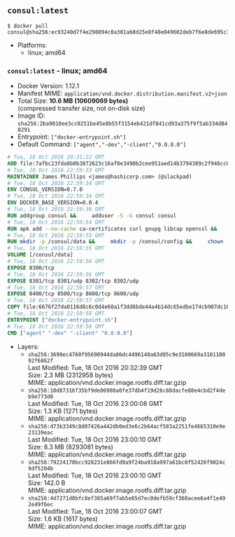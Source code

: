 ## `consul:latest`

```console
$ docker pull consul@sha256:ec93240d7f4e298094c0a301ab8d25e8f48e049602deb7f6e8de695c3d6bf4cb
```

-	Platforms:
	-	linux; amd64

### `consul:latest` - linux; amd64

-	Docker Version: 1.12.1
-	Manifest MIME: `application/vnd.docker.distribution.manifest.v2+json`
-	Total Size: **10.6 MB (10609069 bytes)**  
	(compressed transfer size, not on-disk size)
-	Image ID: `sha256:2ba9010ee3cc0251be45e8b55f3154eb421df841cd93a375f9f5ab334d848291`
-	Entrypoint: `["docker-entrypoint.sh"]`
-	Default Command: `["agent","-dev","-client","0.0.0.0"]`

```dockerfile
# Tue, 18 Oct 2016 20:31:22 GMT
ADD file:7afbc23fda8b0b3872623c16af8e3490b2cee951aed14b3794389c2f946cc8c7 in / 
# Tue, 18 Oct 2016 22:59:33 GMT
MAINTAINER James Phillips <james@hashicorp.com> (@slackpad)
# Tue, 18 Oct 2016 22:59:34 GMT
ENV CONSUL_VERSION=0.7.0
# Tue, 18 Oct 2016 22:59:34 GMT
ENV DOCKER_BASE_VERSION=0.0.4
# Tue, 18 Oct 2016 22:59:36 GMT
RUN addgroup consul &&     adduser -S -G consul consul
# Tue, 18 Oct 2016 22:59:54 GMT
RUN apk add --no-cache ca-certificates curl gnupg libcap openssl &&     gpg --recv-keys 91A6E7F85D05C65630BEF18951852D87348FFC4C &&     mkdir -p /tmp/build &&     cd /tmp/build &&     wget https://releases.hashicorp.com/docker-base/${DOCKER_BASE_VERSION}/docker-base_${DOCKER_BASE_VERSION}_linux_amd64.zip &&     wget https://releases.hashicorp.com/docker-base/${DOCKER_BASE_VERSION}/docker-base_${DOCKER_BASE_VERSION}_SHA256SUMS &&     wget https://releases.hashicorp.com/docker-base/${DOCKER_BASE_VERSION}/docker-base_${DOCKER_BASE_VERSION}_SHA256SUMS.sig &&     gpg --batch --verify docker-base_${DOCKER_BASE_VERSION}_SHA256SUMS.sig docker-base_${DOCKER_BASE_VERSION}_SHA256SUMS &&     grep ${DOCKER_BASE_VERSION}_linux_amd64.zip docker-base_${DOCKER_BASE_VERSION}_SHA256SUMS | sha256sum -c &&     unzip docker-base_${DOCKER_BASE_VERSION}_linux_amd64.zip &&     cp bin/gosu bin/dumb-init /bin &&     wget https://releases.hashicorp.com/consul/${CONSUL_VERSION}/consul_${CONSUL_VERSION}_linux_amd64.zip &&     wget https://releases.hashicorp.com/consul/${CONSUL_VERSION}/consul_${CONSUL_VERSION}_SHA256SUMS &&     wget https://releases.hashicorp.com/consul/${CONSUL_VERSION}/consul_${CONSUL_VERSION}_SHA256SUMS.sig &&     gpg --batch --verify consul_${CONSUL_VERSION}_SHA256SUMS.sig consul_${CONSUL_VERSION}_SHA256SUMS &&     grep consul_${CONSUL_VERSION}_linux_amd64.zip consul_${CONSUL_VERSION}_SHA256SUMS | sha256sum -c &&     unzip -d /bin consul_${CONSUL_VERSION}_linux_amd64.zip &&     cd /tmp &&     rm -rf /tmp/build &&     apk del gnupg openssl &&     rm -rf /root/.gnupg
# Tue, 18 Oct 2016 22:59:55 GMT
RUN mkdir -p /consul/data &&     mkdir -p /consul/config &&     chown -R consul:consul /consul
# Tue, 18 Oct 2016 22:59:55 GMT
VOLUME [/consul/data]
# Tue, 18 Oct 2016 22:59:56 GMT
EXPOSE 8300/tcp
# Tue, 18 Oct 2016 22:59:56 GMT
EXPOSE 8301/tcp 8301/udp 8302/tcp 8302/udp
# Tue, 18 Oct 2016 22:59:57 GMT
EXPOSE 8400/tcp 8500/tcp 8600/tcp 8600/udp
# Tue, 18 Oct 2016 22:59:57 GMT
COPY file:6676f27da0116d8c6c0d4e60a1f3dd6bde44a4b14dc65edbe174cb907dc16353 in /usr/local/bin/docker-entrypoint.sh 
# Tue, 18 Oct 2016 22:59:58 GMT
ENTRYPOINT ["docker-entrypoint.sh"]
# Tue, 18 Oct 2016 22:59:58 GMT
CMD ["agent" "-dev" "-client" "0.0.0.0"]
```

-	Layers:
	-	`sha256:3690ec4760f95690944da86dc4496148a63d85c9e3100669a318110092f6862f`  
		Last Modified: Tue, 18 Oct 2016 20:32:39 GMT  
		Size: 2.3 MB (2312958 bytes)  
		MIME: application/vnd.docker.image.rootfs.diff.tar.gzip
	-	`sha256:10d87316f35bf9de06908a0fe37db4f19d26c88dacfe88e4cbd2f4deb9e773d0`  
		Last Modified: Tue, 18 Oct 2016 23:00:08 GMT  
		Size: 1.3 KB (1271 bytes)  
		MIME: application/vnd.docker.image.rootfs.diff.tar.gzip
	-	`sha256:d73b3349c8d07426a442db0ed3e6c2b64acf583a2251fe4665310e9e23139eac`  
		Last Modified: Tue, 18 Oct 2016 23:00:10 GMT  
		Size: 8.3 MB (8293081 bytes)  
		MIME: application/vnd.docker.image.rootfs.diff.tar.gzip
	-	`sha256:79224170bcc928231e866fd9a9f24ba918a997a61bc0f52426f9024c9df5204b`  
		Last Modified: Tue, 18 Oct 2016 23:00:10 GMT  
		Size: 142.0 B  
		MIME: application/vnd.docker.image.rootfs.diff.tar.gzip
	-	`sha256:4d7271d0bfc8ef385a69f7ab5e05d7ec0defb59cf360acee6a4f1e492e49f6ec`  
		Last Modified: Tue, 18 Oct 2016 23:00:07 GMT  
		Size: 1.6 KB (1617 bytes)  
		MIME: application/vnd.docker.image.rootfs.diff.tar.gzip
